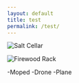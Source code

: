 ```yaml
---
layout: default
title: test
permalink: /test/
---
```


<p> <img style="max-width: 500px; height: auto; " src="https://r3dotstone.github.io/portfolio/media/box.jpg" alt="Salt Cellar"> </p>
<p> <img style="max-width: 500px; height: auto; " src="https://r3dotstone.github.io/portfolio/media/rack.jpg" alt="Firewood Rack"> </p>

-Moped
-Drone
-Plane